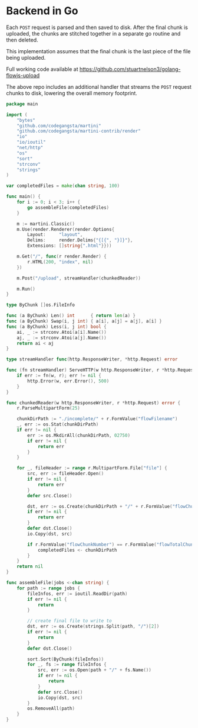 # Backend in Go

Each `POST` request is parsed and then saved to disk. After the final chunk is uploaded, the chunks are stitched together in a separate go routine and then deleted.

This implementation assumes that the final chunk is the last piece of the file being uploaded.

Full working code available at https://github.com/stuartnelson3/golang-flowjs-upload

The above repo includes an additional handler that streams the `POST` request chunks to disk, lowering the overall memory footprint.

```go
package main

import (
	"bytes"
	"github.com/codegangsta/martini"
	"github.com/codegangsta/martini-contrib/render"
	"io"
	"io/ioutil"
	"net/http"
	"os"
	"sort"
	"strconv"
	"strings"
)

var completedFiles = make(chan string, 100)

func main() {
	for i := 0; i < 3; i++ {
		go assembleFile(completedFiles)
	}

	m := martini.Classic()
	m.Use(render.Renderer(render.Options{
		Layout:     "layout",
		Delims:     render.Delims{"{[{", "}]}"},
		Extensions: []string{".html"}}))

	m.Get("/", func(r render.Render) {
		r.HTML(200, "index", nil)
	})

	m.Post("/upload", streamHandler(chunkedReader))

	m.Run()
}

type ByChunk []os.FileInfo

func (a ByChunk) Len() int      { return len(a) }
func (a ByChunk) Swap(i, j int) { a[i], a[j] = a[j], a[i] }
func (a ByChunk) Less(i, j int) bool {
	ai, _ := strconv.Atoi(a[i].Name())
	aj, _ := strconv.Atoi(a[j].Name())
	return ai < aj
}

type streamHandler func(http.ResponseWriter, *http.Request) error

func (fn streamHandler) ServeHTTP(w http.ResponseWriter, r *http.Request) {
	if err := fn(w, r); err != nil {
		http.Error(w, err.Error(), 500)
	}
}

func chunkedReader(w http.ResponseWriter, r *http.Request) error {
	r.ParseMultipartForm(25)

	chunkDirPath := "./incomplete/" + r.FormValue("flowFilename")
	_, err := os.Stat(chunkDirPath)
	if err != nil {
		err := os.MkdirAll(chunkDirPath, 02750)
		if err != nil {
			return err
		}
	}

	for _, fileHeader := range r.MultipartForm.File["file"] {
		src, err := fileHeader.Open()
		if err != nil {
			return err
		}
		defer src.Close()

		dst, err := os.Create(chunkDirPath + "/" + r.FormValue("flowChunkNumber"))
		if err != nil {
			return err
		}
		defer dst.Close()
		io.Copy(dst, src)

		if r.FormValue("flowChunkNumber") == r.FormValue("flowTotalChunks") {
			completedFiles <- chunkDirPath
		}
	}
	return nil
}

func assembleFile(jobs <-chan string) {
	for path := range jobs {
		fileInfos, err := ioutil.ReadDir(path)
		if err != nil {
			return
		}

		// create final file to write to
		dst, err := os.Create(strings.Split(path, "/")[2])
		if err != nil {
			return
		}
		defer dst.Close()

		sort.Sort(ByChunk(fileInfos))
		for _, fs := range fileInfos {
			src, err := os.Open(path + "/" + fs.Name())
			if err != nil {
				return
			}
			defer src.Close()
			io.Copy(dst, src)
		}
		os.RemoveAll(path)
	}
}
```
